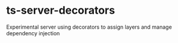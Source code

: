 # ts-server-decorators
Experimental server using decorators to assign layers and manage dependency injection
